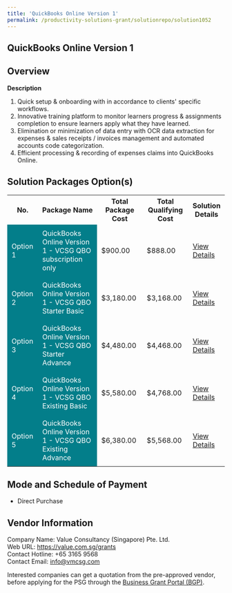```yaml
---
title: 'QuickBooks Online Version 1'
permalink: /productivity-solutions-grant/solutionrepo/solution1052
---
```


## QuickBooks Online Version 1

## Overview

**Description**

1) Quick setup & onboarding with in accordance to clients' specific workflows.
2) Innovative training platform to monitor learners progress & assignments completion to ensure learners apply what they have learned.
3) Elimination or minimization of data entry with OCR data extraction for expenses & sales receipts / invoices management and automated accounts code categorization. 
4) Efficient processing & recording of expenses claims into QuickBooks Online.

## Solution Packages Option(s)

<table>
<tr>
<th><b>No.</b></th>
<th><b>Package Name</b></th>
<th><b>Total Package Cost</b></th>
<th><b>Total Qualifying Cost</b></th>
<th><b>Solution Details</b></th>
</tr>
<tr>
<td style='padding: 10px; background-color: #037E8A; color: #FFFFFF;'>Option 1</td>
<td style='padding: 10px; background-color: #037E8A; color: #FFFFFF;'>QuickBooks Online Version 1 - VCSG QBO subscription only</td>
<td style='padding: 10px;'>$900.00</td>
<td style='padding: 10px;'>$888.00</td>
<td style='padding: 10px;'><a href='/images/psg/Value_Consultancy_20200541_Desensitised_Annex_3_Part_1.pdf' target='_blank'>View Details</a></td>
</tr>
<tr>
<td style='padding: 10px; background-color: #037E8A; color: #FFFFFF;'>Option 2</td>
<td style='padding: 10px; background-color: #037E8A; color: #FFFFFF;'>QuickBooks Online Version 1 - VCSG QBO Starter Basic</td>
<td style='padding: 10px;'>$3,180.00</td>
<td style='padding: 10px;'>$3,168.00</td>
<td style='padding: 10px;'><a href='/images/psg/Value_Consultancy_20200541_Desensitised_Annex_3_Part_23.pdf' target='_blank'>View Details</a></td>
</tr>
<tr>
<td style='padding: 10px; background-color: #037E8A; color: #FFFFFF;'>Option 3</td>
<td style='padding: 10px; background-color: #037E8A; color: #FFFFFF;'>QuickBooks Online Version 1 - VCSG QBO Starter Advance</td>
<td style='padding: 10px;'>$4,480.00</td>
<td style='padding: 10px;'>$4,468.00</td>
<td style='padding: 10px;'><a href='/images/psg/Value_Consultancy_20200541_Desensitised_Annex_3_Part_45.pdf' target='_blank'>View Details</a></td>
</tr>
<tr>
<td style='padding: 10px; background-color: #037E8A; color: #FFFFFF;'>Option 4</td>
<td style='padding: 10px; background-color: #037E8A; color: #FFFFFF;'>QuickBooks Online Version 1 - VCSG QBO Existing Basic</td>
<td style='padding: 10px;'>$5,580.00</td>
<td style='padding: 10px;'>$4,768.00</td>
<td style='padding: 10px;'><a href='/images/psg/Value_Consultancy_20200541_Desensitised_Annex_3_Part_67.pdf' target='_blank'>View Details</a></td>
</tr>
<tr>
<td style='padding: 10px; background-color: #037E8A; color: #FFFFFF;'>Option 5</td>
<td style='padding: 10px; background-color: #037E8A; color: #FFFFFF;'>QuickBooks Online Version 1 - VCSG QBO Existing Advance</td>
<td style='padding: 10px;'>$6,380.00</td>
<td style='padding: 10px;'>$5,568.00</td>
<td style='padding: 10px;'><a href='/images/psg/Value_Consultancy_20200541_Desensitised_Annex_3_Part_89.pdf' target='_blank'>View Details</a></td>
</tr>
</table>

## Mode and Schedule of Payment

 - Direct Purchase

## Vendor Information

 Company Name: Value Consultancy (Singapore) Pte. Ltd.<br>Web URL: https://value.com.sg/grants<br>Contact Hotline: +65 3165 9568<br>Contact Email: info@vmcsg.com 

Interested companies can get a quotation from the pre-approved vendor, before applying for the PSG through the <a href='https://www.businessgrants.gov.sg/' target='_blank' rel='noopener'>Business Grant Portal (BGP)</a>.

<script src="/jquery/resize-tables.js"></script>
